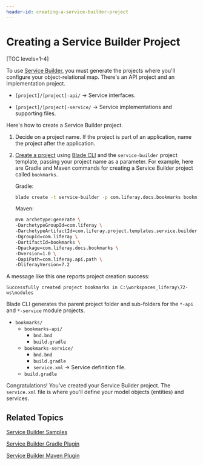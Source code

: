 ```yaml
---
header-id: creating-a-service-builder-project
---
```


# Creating a Service Builder Project

[TOC levels=1-4]

To use [Service Builder](/docs/7-2/appdev/-/knowledge_base/a/service-builder),
you must generate the projects where you'll configure your object-relational
map. There's an API project and an implementation project. 

-   `[project]/[project]-api/` &rarr; Service interfaces.

-   `[project]/[project]-service/` &rarr; Service implementations and 
    supporting files. 

Here's how to create a Service Builder project. 

1.  Decide on a project name. If the project is part of an application, name the
    project after the application. 

2.  [Create a project](/docs/7-2/reference/-/knowledge_base/r/creating-a-project) 
    using [Blade CLI](/docs/7-2/reference/-/knowledge_base/r/blade-cli) 
    and the `service-builder` project template, passing your project name as
    a parameter. For example, here are Gradle and Maven commands for creating
    a Service Builder project called `bookmarks`. 

    Gradle: 

    ```bash
    blade create -t service-builder -p com.liferay.docs.bookmarks bookmarks
    ```

    Maven:

    ```bash
    mvn archetype:generate \
    -DarchetypeGroupId=com.liferay \
    -DarchetypeArtifactId=com.liferay.project.templates.service.builder \
    -DgroupId=com.liferay \
    -DartifactId=bookmarks \
    -Dpackage=com.liferay.docs.bookmarks \
    -Dversion=1.0 \
    -DapiPath=com.liferay.api.path \
    -DliferayVersion=7.2
    ```

A message like this one reports project creation success:

```
Successfully created project bookmarks in C:\workspaces_liferay\72-ws\modules
```

Blade CLI generates the parent project folder and sub-folders for the `*-api`
and `*-service` module projects. 

-   `bookmarks/`
    -   `bookmarks-api/`
        -   `bnd.bnd`
        -   `build.gradle`
    -   `bookmarks-service/`
        -   `bnd.bnd`
        -   `build.gradle`
        -   `service.xml` &rarr; Service definition file.
    -   `build.gradle`

Congratulations! You've created your Service Builder project. The `service.xml`
file is where you'll define your model objects (entities) and services. 

## Related Topics 

[Service Builder Samples](/docs/7-2/reference/-/knowledge_base/r/blade-cli)

[Service Builder Gradle Plugin](/docs/7-2/reference/-/knowledge_base/r/service-builder-gradle-plugin)

[Service Builder Maven Plugin](/docs/7-2/reference/-/knowledge_base/r/service-builder-plugin)
